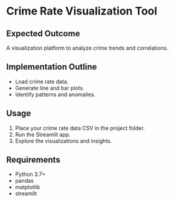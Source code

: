 # Crime Rate Visualization Tool

## Expected Outcome
A visualization platform to analyze crime trends and correlations.

## Implementation Outline
- Load crime rate data.
- Generate line and bar plots.
- Identify patterns and anomalies.

## Usage
1. Place your crime rate data CSV in the project folder.
2. Run the Streamlit app.
3. Explore the visualizations and insights.

## Requirements
- Python 3.7+
- pandas
- matplotlib
- streamlit 
